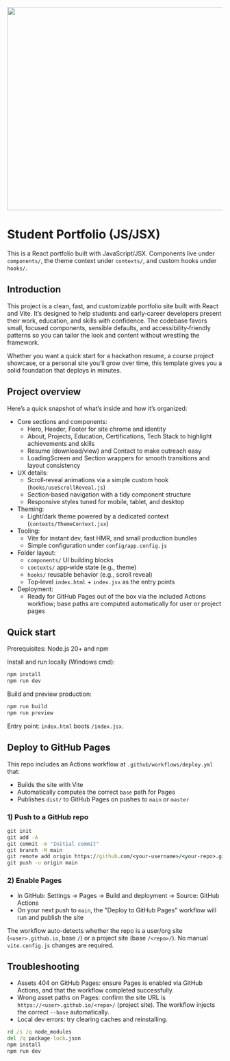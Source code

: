 <div align="center">
<img width="1200" height="475" alt="GHBanner" src="https://github.com/user-attachments/assets/0aa67016-6eaf-458a-adb2-6e31a0763ed6" />
</div>

# Student Portfolio (JS/JSX)

This is a React portfolio built with JavaScript/JSX. Components live under `components/`, the theme context under `contexts/`, and custom hooks under `hooks/`.

## Introduction

This project is a clean, fast, and customizable portfolio site built with React and Vite. It’s designed to help students and early‑career developers present their work, education, and skills with confidence. The codebase favors small, focused components, sensible defaults, and accessibility‑friendly patterns so you can tailor the look and content without wrestling the framework.

Whether you want a quick start for a hackathon resume, a course project showcase, or a personal site you’ll grow over time, this template gives you a solid foundation that deploys in minutes.

## Project overview

Here’s a quick snapshot of what’s inside and how it’s organized:

- Core sections and components:
	- Hero, Header, Footer for site chrome and identity
	- About, Projects, Education, Certifications, Tech Stack to highlight achievements and skills
	- Resume (download/view) and Contact to make outreach easy
	- LoadingScreen and Section wrappers for smooth transitions and layout consistency
- UX details:
	- Scroll‑reveal animations via a simple custom hook (`hooks/useScrollReveal.js`)
	- Section‑based navigation with a tidy component structure
	- Responsive styles tuned for mobile, tablet, and desktop
- Theming:
	- Light/dark theme powered by a dedicated context (`contexts/ThemeContext.jsx`)
- Tooling:
	- Vite for instant dev, fast HMR, and small production bundles
	- Simple configuration under `config/app.config.js`
- Folder layout:
	- `components/` UI building blocks
	- `contexts/` app‑wide state (e.g., theme)
	- `hooks/` reusable behavior (e.g., scroll reveal)
	- Top‑level `index.html` + `index.jsx` as the entry points
- Deployment:
	- Ready for GitHub Pages out of the box via the included Actions workflow; base paths are computed automatically for user or project pages

## Quick start

Prerequisites: Node.js 20+ and npm

Install and run locally (Windows cmd):

```cmd
npm install
npm run dev
```

Build and preview production:

```cmd
npm run build
npm run preview
```

Entry point: `index.html` boots `/index.jsx`.


## Deploy to GitHub Pages

This repo includes an Actions workflow at `.github/workflows/deploy.yml` that:

- Builds the site with Vite
- Automatically computes the correct `base` path for Pages
- Publishes `dist/` to GitHub Pages on pushes to `main` or `master`

### 1) Push to a GitHub repo

```cmd
git init
git add -A
git commit -m "Initial commit"
git branch -M main
git remote add origin https://github.com/<your-username>/<your-repo>.git
git push -u origin main
```

### 2) Enable Pages

- In GitHub: Settings → Pages → Build and deployment → Source: GitHub Actions
- On your next push to `main`, the "Deploy to GitHub Pages" workflow will run and publish the site

The workflow auto-detects whether the repo is a user/org site (`<user>.github.io`, base `/`) or a project site (base `/<repo>/`). No manual `vite.config.js` changes are required.

 

## Troubleshooting

- Assets 404 on GitHub Pages: ensure Pages is enabled via GitHub Actions, and that the workflow completed successfully.
- Wrong asset paths on Pages: confirm the site URL is `https://<user>.github.io/<repo>/` (project site). The workflow injects the correct `--base` automatically.
- Local dev errors: try clearing caches and reinstalling.

```cmd
rd /s /q node_modules
del /q package-lock.json
npm install
npm run dev
```
